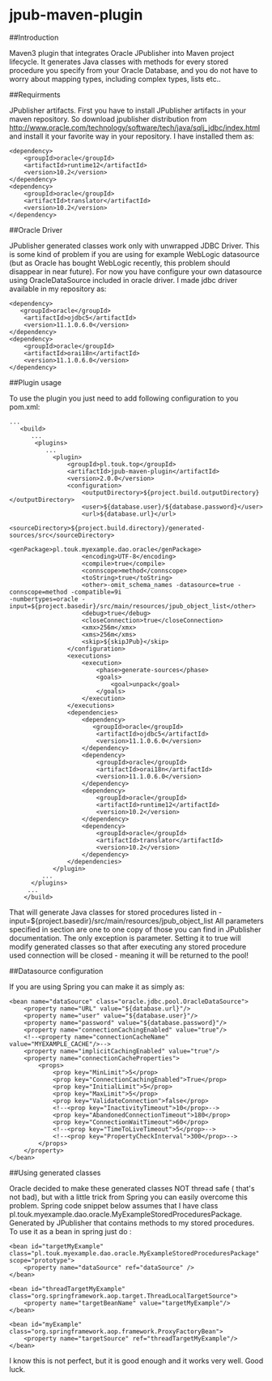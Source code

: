 jpub-maven-plugin
=================

##Introduction

Maven3 plugin that integrates Oracle JPublisher into Maven project lifecycle. 
It generates Java classes with methods for every stored procedure you specify from your Oracle Database,
and you do not have to worry about mapping types, including complex types, lists etc..

##Requirments

JPublisher artifacts.
First you have to install JPublisher artifacts in your maven repository. 
So download jpublisher distribution from 
http://www.oracle.com/technology/software/tech/java/sqlj_jdbc/index.html
and install it your favorite way in your repository.
I have installed them as:

```
<dependency>
	<groupId>oracle</groupId>
	<artifactId>runtime12</artifactId>
	<version>10.2</version>
</dependency>
<dependency>
	<groupId>oracle</groupId>
	<artifactId>translator</artifactId>
	<version>10.2</version>
</dependency>
```

##Oracle Driver

JPublisher generated classes work only with unwrapped JDBC Driver. This is some kind of problem if you are using for example WebLogic datasource (but as Oracle has bought WebLogic recently, this problem should disappear in near future).
For now you have configure your own datasource using OracleDataSource included in oracle driver.
I made jdbc driver available in my repository as:

```
<dependency>
   <groupId>oracle</groupId>
	<artifactId>ojdbc5</artifactId>
	<version>11.1.0.6.0</version>
</dependency>
<dependency>
	<groupId>oracle</groupId>
	<artifactId>orai18n</artifactId>
	<version>11.1.0.6.0</version>
</dependency>
```

##Plugin usage

To use the plugin you just need to add following configuration to you pom.xml:

```
...
   <build>
      ...
       <plugins>
          ...
            <plugin>
                <groupId>pl.touk.top</groupId>
                <artifactId>jpub-maven-plugin</artifactId>
                <version>2.0.0</version>
                <configuration>
                    <outputDirectory>${project.build.outputDirectory}</outputDirectory>
                    <user>${database.user}/${database.password}</user>
                    <url>${database.url}</url>
                    <sourceDirectory>${project.build.directory}/generated-sources/src</sourceDirectory>
                    <genPackage>pl.touk.myexample.dao.oracle</genPackage>
                    <encoding>UTF-8</encoding>
                    <compile>true</compile>
                    <connscope>method</connscope>
                    <toString>true</toString>
                    <other>-omit_schema_names -datasource=true -connscope=method -compatible=9i 
-numbertypes=oracle -input=${project.basedir}/src/main/resources/jpub_object_list</other>
                    <debug>true</debug>
                    <closeConnection>true</closeConnection>
                    <xmx>256m</xmx>
                    <xms>256m</xms>
                    <skip>${skipJPub}</skip>
                </configuration>
                <executions>
                    <execution>
                        <phase>generate-sources</phase>
                        <goals>
                            <goal>unpack</goal>
                        </goals>
                    </execution>
                </executions>
                <dependencies>
                    <dependency>
                       <groupId>oracle</groupId>
                        <artifactId>ojdbc5</artifactId>
                        <version>11.1.0.6.0</version>
                    </dependency>
                    <dependency>
                        <groupId>oracle</groupId>
                        <artifactId>orai18n</artifactId>
                        <version>11.1.0.6.0</version>
                    </dependency>
                    <dependency>
                        <groupId>oracle</groupId>
                        <artifactId>runtime12</artifactId>
                        <version>10.2</version>
                    </dependency>
                    <dependency>
                        <groupId>oracle</groupId>
                        <artifactId>translator</artifactId>
                        <version>10.2</version>
                    </dependency>
                </dependencies>
            </plugin>
         ...
      </plugins>
     ...
    </build>
```

That will generate Java classes for stored procedures listed in -input=${project.basedir}/src/main/resources/jpub_object_list 
All parameters specified in <configuration> section are one to one copy of those you can find in JPublisher documentation. 
The only exception is <closeConnection> parameter. Setting it to true will modify generated classes so that after executing any stored procedure used connection will be closed - meaning it will be returned to the pool! 

##Datasource configuration

If you are using Spring you can make it as simply as:

```
<bean name="dataSource" class="oracle.jdbc.pool.OracleDataSource">
	<property name="URL" value="${database.url}"/>
	<property name="user" value="${database.user}"/>
	<property name="password" value="${database.password}"/>
	<property name="connectionCachingEnabled" value="true"/>
	<!--<property name="connectionCacheName" value="MYEXAMPLE_CACHE"/>-->
	<property name="implicitCachingEnabled" value="true"/>
	<property name="connectionCacheProperties">
		<props>
			<prop key="MinLimit">5</prop>
			<prop key="ConnectionCachingEnabled">True</prop>
			<prop key="InitialLimit">5</prop>
			<prop key="MaxLimit">5</prop>
			<prop key="ValidateConnection">false</prop>
			<!--<prop key="InactivityTimeout">10</prop>-->
			<prop key="AbandonedConnectionTimeout">180</prop>
			<prop key="ConnectionWaitTimeout">60</prop>
			<!--<prop key="TimeToLiveTimeout">5</prop>-->
			<!--<prop key="PropertyCheckInterval">300</prop>-->
		</props>
	</property>
</bean>
```

##Using generated classes

Oracle decided to make these generated classes NOT thread safe ( that's not bad), 
but with a little trick from Spring you can easily overcome this problem. 
Spring code snippet below assumes that I have class pl.touk.myexample.dao.oracle.MyExampleStoredProceduresPackage. Generated by JPublisher that contains methods to my stored procedures.
To use it as a bean in spring just do :

```
<bean id="targetMyExample" class="pl.touk.myexample.dao.oracle.MyExampleStoredProceduresPackage" scope="prototype">
	<property name="dataSource" ref="dataSource" />
</bean>

<bean id="threadTargetMyExample" class="org.springframework.aop.target.ThreadLocalTargetSource">
	<property name="targetBeanName" value="targetMyExample"/>
</bean>

<bean id="myExample" class="org.springframework.aop.framework.ProxyFactoryBean">
	<property name="targetSource" ref="threadTargetMyExample"/>
</bean>
```

I know this is not perfect, but it is good enough and it works very well. 
Good luck.

